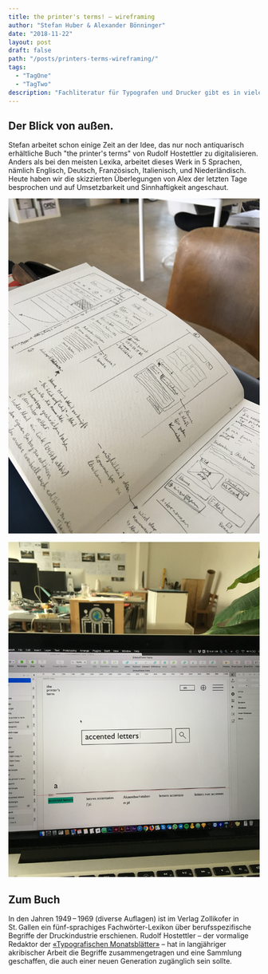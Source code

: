 ```yaml
---
title: the printer's terms! – wireframing
author: "Stefan Huber & Alexander Bönninger"
date: "2018-11-22"
layout: post
draft: false
path: "/posts/printers-terms-wireframing/"
tags:
  - "TagOne"
  - "TagTwo"
description: "Fachliteratur für Typografen und Drucker gibt es in viele Sprachen – Das Fachvokabular für eine Übersetzung dieser Bücher oder Artikel ist bis jetzt im Internet nur schwierig zu recherchieren."
---
```


## Der Blick von außen.
Stefan arbeitet schon einige Zeit an der Idee, das nur noch antiquarisch erhältliche Buch "the printer's terms" von Rudolf Hostettler zu digitalisieren. Anders als bei den meisten Lexika, arbeitet dieses Werk in 5 Sprachen, nämlich Englisch, Deutsch, Französisch, Italienisch, und Niederländisch.
Heute haben wir die skizzierten Überlegungen von Alex der letzten Tage besprochen und auf Umsetzbarkeit und Sinnhaftigkeit angeschaut.

![Skizzen](./img/IMG_9971_ab.jpg)

![Gestaltungsansatz in Sketch](./img/IMG_9973_ab.jpg)

## Zum Buch
In den Jahren 1949 – 1969 (diverse Auflagen) ist im Verlag Zollikofer in St. Gallen ein fünf-sprachiges Fachwörter-Lexikon über berufsspezifische Begriffe der Druckindustrie erschienen. Rudolf Hostettler – der vormalige Redaktor der [«Typografischen Monatsblätter»](http://www.tm-research-archive.ch/) – hat in langjähriger akribischer Arbeit die Begriffe zusammengetragen und eine Sammlung geschaffen, die auch einer neuen Generation zugänglich sein sollte.
